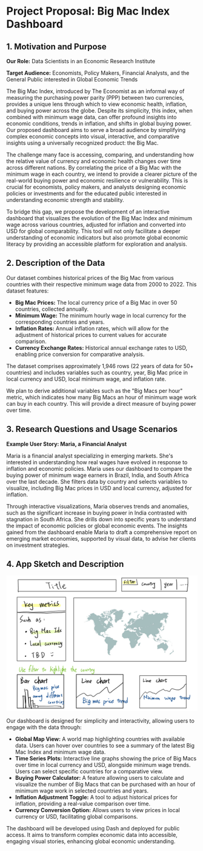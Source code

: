 # Project Proposal: Big Mac Index Dashboard

## 1. Motivation and Purpose

**Our Role:** Data Scientists in an Economic Research Institute

**Target Audience:** Economists, Policy Makers, Financial Analysts, and the General Public interested in Global Economic Trends

The Big Mac Index, introduced by The Economist as an informal way of measuring the purchasing power parity (PPP) between two currencies, provides a unique lens through which to view economic health, inflation, and buying power across the globe. Despite its simplicity, this index, when combined with minimum wage data, can offer profound insights into economic conditions, trends in inflation, and shifts in global buying power. Our proposed dashboard aims to serve a broad audience by simplifying complex economic concepts into visual, interactive, and comparative insights using a universally recognized product: the Big Mac.

The challenge many face is accessing, comparing, and understanding how the relative value of currency and economic health changes over time across different nations. By correlating the price of a Big Mac with the minimum wage in each country, we intend to provide a clearer picture of the real-world buying power and economic resilience or vulnerability. This is crucial for economists, policy makers, and analysts designing economic policies or investments and for the educated public interested in understanding economic strength and stability.

To bridge this gap, we propose the development of an interactive dashboard that visualizes the evolution of the Big Mac Index and minimum wage across various countries, adjusted for inflation and converted into USD for global comparability. This tool will not only facilitate a deeper understanding of economic indicators but also promote global economic literacy by providing an accessible platform for exploration and analysis.

## 2. Description of the Data

Our dataset combines historical prices of the Big Mac from various countries with their respective minimum wage data from 2000 to 2022. This dataset features:

- **Big Mac Prices:** The local currency price of a Big Mac in over 50 countries, collected annually.
- **Minimum Wage:** The minimum hourly wage in local currency for the corresponding countries and years.
- **Inflation Rates:** Annual inflation rates, which will allow for the adjustment of historical prices to current values for accurate comparison.
- **Currency Exchange Rates:** Historical annual exchange rates to USD, enabling price conversion for comparative analysis.

The dataset comprises approximately 1,946 rows (22 years of data for 50+ countries) and includes variables such as country, year, Big Mac price in local currency and USD, local minimum wage, and inflation rate.

We plan to derive additional variables such as the "Big Macs per hour" metric, which indicates how many Big Macs an hour of minimum wage work can buy in each country. This will provide a direct measure of buying power over time.

## 3. Research Questions and Usage Scenarios

**Example User Story: Maria, a Financial Analyst**

Maria is a financial analyst specializing in emerging markets. She's interested in understanding how real wages have evolved in response to inflation and economic policies. Maria uses our dashboard to compare the buying power of minimum wage earners in Brazil, India, and South Africa over the last decade. She filters data by country and selects variables to visualize, including Big Mac prices in USD and local currency, adjusted for inflation.

Through interactive visualizations, Maria observes trends and anomalies, such as the significant increase in buying power in India contrasted with stagnation in South Africa. She drills down into specific years to understand the impact of economic policies or global economic events. The insights gained from the dashboard enable Maria to draft a comprehensive report on emerging market economies, supported by visual data, to advise her clients on investment strategies.

## 4. App Sketch and Description

![Dashboard Sketch](../img/sketch.jpg)

Our dashboard is designed for simplicity and interactivity, allowing users to engage with the data through:

- **Global Map View:** A world map highlighting countries with available data. Users can hover over countries to see a summary of the latest Big Mac Index and minimum wage data.
- **Time Series Plots:** Interactive line graphs showing the price of Big Macs over time in local currency and USD, alongside minimum wage trends. Users can select specific countries for a comparative view.
- **Buying Power Calculator:** A feature allowing users to calculate and visualize the number of Big Macs that can be purchased with an hour of minimum wage work in selected countries and years.
- **Inflation Adjustment Toggle:** A tool to adjust historical prices for inflation, providing a real-value comparison over time.
- **Currency Conversion Option:** Allows users to view prices in local currency or USD, facilitating global comparisons.

The dashboard will be developed using Dash and deployed for public access. It aims to transform complex economic data into accessible, engaging visual stories, enhancing global economic understanding.
